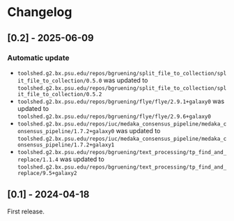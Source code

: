 # Changelog

## [0.2] - 2025-06-09

### Automatic update
- `toolshed.g2.bx.psu.edu/repos/bgruening/split_file_to_collection/split_file_to_collection/0.5.0` was updated to `toolshed.g2.bx.psu.edu/repos/bgruening/split_file_to_collection/split_file_to_collection/0.5.2`
- `toolshed.g2.bx.psu.edu/repos/bgruening/flye/flye/2.9.1+galaxy0` was updated to `toolshed.g2.bx.psu.edu/repos/bgruening/flye/flye/2.9.6+galaxy0`
- `toolshed.g2.bx.psu.edu/repos/iuc/medaka_consensus_pipeline/medaka_consensus_pipeline/1.7.2+galaxy0` was updated to `toolshed.g2.bx.psu.edu/repos/iuc/medaka_consensus_pipeline/medaka_consensus_pipeline/1.7.2+galaxy1`
- `toolshed.g2.bx.psu.edu/repos/bgruening/text_processing/tp_find_and_replace/1.1.4` was updated to `toolshed.g2.bx.psu.edu/repos/bgruening/text_processing/tp_find_and_replace/9.5+galaxy2`

## [0.1] - 2024-04-18

First release.
